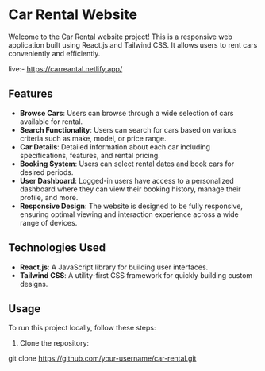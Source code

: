 # Car Rental Website

Welcome to the Car Rental website project! This is a responsive web application built using React.js and Tailwind CSS. It allows users to rent cars conveniently and efficiently.

live:- https://carreantal.netlify.app/

## Features

- **Browse Cars**: Users can browse through a wide selection of cars available for rental.
- **Search Functionality**: Users can search for cars based on various criteria such as make, model, or price range.
- **Car Details**: Detailed information about each car including specifications, features, and rental pricing.
- **Booking System**: Users can select rental dates and book cars for desired periods.
- **User Dashboard**: Logged-in users have access to a personalized dashboard where they can view their booking history, manage their profile, and more.
- **Responsive Design**: The website is designed to be fully responsive, ensuring optimal viewing and interaction experience across a wide range of devices.

## Technologies Used

- **React.js**: A JavaScript library for building user interfaces.
- **Tailwind CSS**: A utility-first CSS framework for quickly building custom designs.

## Usage

To run this project locally, follow these steps:

1. Clone the repository:


git clone https://github.com/your-username/car-rental.git
